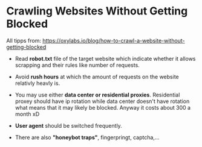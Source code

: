 # Crawling Websites Without Getting Blocked

All tipps from: https://oxylabs.io/blog/how-to-crawl-a-website-without-getting-blocked

* Read **robot.txt** file of the target website which indicate whether it allows scrapping and their rules like number of requests.
* Avoid **rush hours** at which the amount of requests on the website relativly heavly is.
* You may use either **data center or residential proxies**. Residential proxey should have ip rotation while data center doesn't have rotation what means that it may likely be blocked. Anyway it costs about 300 a month xD
* **User agent** should be switched frequently.

* There are also **"honeybot traps"**, fingerpringt, captcha,...
